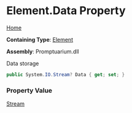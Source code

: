 # Element\.Data Property

[Home](../../../README.md)

**Containing Type**: [Element](../README.md)

**Assembly**: Promptuarium\.dll

  
Data storage

```csharp
public System.IO.Stream? Data { get; set; }
```

### Property Value

[Stream](https://docs.microsoft.com/en-us/dotnet/api/system.io.stream)


